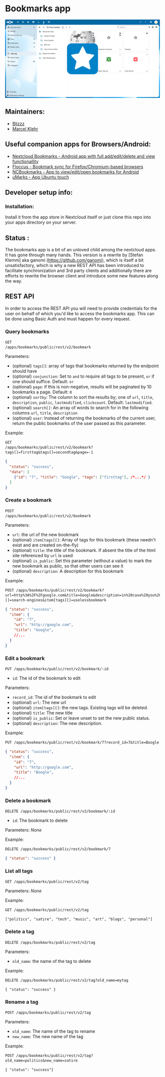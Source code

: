 Bookmarks app
============

![](https://github.com/nextcloud/bookmarks/raw/master/screenshots/Bookmarks.png)

Maintainers:
------------
- [Blizzz](https://github.com/Blizzz)
- [Marcel Klehr](https://github.com/marcelklehr)

Useful companion apps for Browsers/Android:
--------------------
- [Nextcloud Bookmarks - Android app with full add/edit/delete and view functionallity](https://github.com/theScrabi/OCBookmarks)
- [Floccus - Bookmark sync for Firefox/Chromium-based browsers](https://github.com/marcelklehr/floccus)
- [NCBookmarks - App to view/edit/open bookmarks for Android](https://github.com/lenchan139/NCBookmark)
- [uMarks - App Ubuntu touch](https://uappexplorer.com/app/umarks.ernesst)

Developer setup info:
---------------------
### Installation:
Install it from the app store in Nextcloud itself or just clone this repo into your apps directory on your server.


Status :
---------
The bookmarks app is a bit of an unloved child among the nextcloud apps. It has gone through many hands. This version is a rewrite by [Stefan Klemm] aka ganomi (https://github.com/ganomi), which is itself a bit unsatisfactory, which is why a new REST API has been introduced to facilitate synchronization and 3rd party clients and additionally there are efforts to rewrite the browser client and introduce some new features along the way.


REST API
---------
In order to access the REST API you will need to provide credentials for the user on behalf of which you'd
like to access the bookmarks app. This can be done using Basic Auth and must happen for every request.


### Query bookmarks
```
GET
/apps/bookmarks/public/rest/v2/bookmark
```


Parameters:
* (optional) `tags[]`: array of tags that bookmarks returned by the endpoint should have
* (optional) `conjunction`: Set to `and` to require all tags to be present, `or` if one should suffice. Default: `or`
* (optional) `page`: if this is non-negative, results will be paginated by 10 bookmarks a page. Default: `0`
* (optional) `sortby`: The column to sort the results by; one of `url`, `title`, `description`, `public`, `lastmodified`, `clickcount`. Default: `lastmodified`.
* (optional) `search[]`: An array of words to search for in the following columns `url`, `title`, `description`
* (optional) `user`: Instead of returning the bookmarks of the current user, return the public bookmarks of the user passed as this parameter.

Example:
```
GET
/apps/bookmarks/public/rest/v2/bookmark?tags[]=firsttag&tags[]=secondtag&page=-1
```

```json
{
  "status": "success",
  "data": [
    {"id": "7", "title": "Google", "tags": ["firsttag"], /*...*/ }
  ]
}
```

### Create a bookmark
```
POST
/apps/bookmarks/public/rest/v2/bookmark
```

Parameters:
* `url`: the url of the new bookmark
* (optional) `item[tags][]`: Array of tags for this bookmark (these needn't exist and are created on-the-fly)
* (optional) `title`: the title of the bookmark. If absent the title of the html site referenced by `url` is used
* (optional) `is_public`: Set this parameter (without a value) to mark the new bookmark as public, so that other users can see it
* (optional) `description`: A description for this bookmark

Example:
```
POST /apps/bookmarks/public/rest/v2/bookmark?url=http%3A%2F%2Fgoogle.com&title=Google&description=in%20case%20you%20forget&item[tags][]=search-engines&item[tags][]=uselessbookmark
```

```json
{ "status": "success",
  "item": {
    "id": "7",
	"url": "http://google.com",
	"title": "Google",
	//...
  }
}
```

### Edit a bookmark
```
PUT /apps/bookmarks/public/rest/v2/bookmark/:id
```

* `id`: The id of the bookmark to edit

Parameters:
* `record_id`: The id of the bookmark to edit
* (optional) `url`: The new url
* (optional) `item[tags][]`: the new tags. Existing tags will be deleted.
* (optional) `title`: The new title
* (optional) `is_public`: Set or leave unset to set the new public status.
* (optional) `description`: The new description.

Example:
```
PUT /apps/bookmarks/public/rest/v2/bookmark/7?record_id=7&title=Boogle
```

```json
{ "status": "success",
  "item": {
    "id": "7",
	"url": "http://google.com",
	"title": "Boogle",
	//...
  }
}
```

### Delete a bookmark
```
DELETE /apps/bookmarks/public/rest/v2/bookmark/:id
```

* `id`: The bookmark to delete

Parameters: *None*

Example:
```
DELETE /apps/bookmarks/public/rest/v2/bookmark/7
```

```json
{ "status": "success" }
```

### List all tags
```
GET /apps/bookmarks/public/rest/v2/tag
```

Parameters: *None*

Example:
```
GET /apps/bookmarks/public/rest/v2/tag
```

```
["politics", "satire", "tech", "music", "art", "blogs", "personal"]
```


### Delete a tag
```
DELETE /apps/bookmarks/public/rest/v2/tag
```

Parameters:
* `old_name`: the name of the tag to delete

Example:

```
DELETE /apps/bookmarks/public/rest/v2/tag?old_name=mytag
```

```
{ "status": "success" }
```

### Rename a tag
```
POST /apps/bookmarks/public/rest/v2/tag
```

Parameters:
* `old_name`: The name of the tag to rename
* `new_name`: The new name of the tag

Example:
```
POST /apps/bookmarks/public/rest/v2/tag?old_name=politics&new_name=satire
```

```
{ "status": "success"}
```

